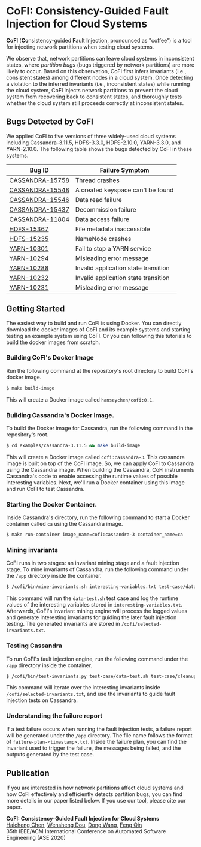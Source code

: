 # CoFI: Consistency-Guided Fault Injection for Cloud Systems

**CoFI** (**Co**nsistency-guided **F**ault **I**njection, pronounced as "coffee") 
is a tool for injecting network partitions when testing cloud systems.

We observe that, network partitions can leave cloud systems in inconsistent
states, where *partition bugs* (bugs triggered by network partitions) are more 
likely to occur. Based on this observation, CoFI first infers invariants
(i.e., consistent states) among different nodes in a cloud system. 
Once detecting a violation to the inferred invariants (i.e., inconsistent 
states) while running the cloud system, CoFI injects network partitions to
prevent the cloud system from recovering back to consistent states, and 
thoroughly tests whether the cloud system still proceeds correctly at
inconsistent states. 

## Bugs Detected by CoFI

We applied CoFI to five versions of three widely-used cloud systems including
Cassandra-3.11.5, HDFS-3.3.0, HDFS-2.10.0, YARN-3.3.0, and YARN-2.10.0. The 
following table shows the bugs detected by CoFI in these systems.

Bug ID | Failure Symptom
-------|-----------------
[CASSANDRA-15758](https://issues.apache.org/jira/browse/CASSANDRA-15758) | Thread crashes
[CASSANDRA-15548](https://issues.apache.org/jira/browse/CASSANDRA-15548) | A created keyspace can't be found
[CASSANDRA-15546](https://issues.apache.org/jira/browse/CASSANDRA-15546) | Data read failure
[CASSANDRA-15437](https://issues.apache.org/jira/browse/CASSANDRA-15437) | Decommission failure
[CASSANDRA-11804](https://issues.apache.org/jira/browse/CASSANDRA-11804) | Data access failure
[HDFS-15367](https://issues.apache.org/jira/browse/HDFS-15367) | File metadata inaccessible
[HDFS-15235](https://issues.apache.org/jira/browse/HDFS-15235) | NameNode crashes
[YARN-10301](https://issues.apache.org/jira/browse/YARN-10301) | Fail to stop a YARN service
[YARN-10294](https://issues.apache.org/jira/browse/YARN-10294) | Misleading error message
[YARN-10288](https://issues.apache.org/jira/browse/YARN-10288) | Invalid application state transition
[YARN-10232](https://issues.apache.org/jira/browse/YARN-10232) | Invalid application state transition
[YARN-10231](https://issues.apache.org/jira/browse/YARN-10231) | Misleading error message

## Getting Started

The easiest way to build and run CoFI is using Docker.
You can directly download the docker images of CoFI and its example systems
and starting testing an example system using CoFI.
Or you can following this tutorials to build the docker images from scratch.

### Building CoFI's Docker Image

Run the following command at the repository's root directory to build CoFI's
docker image.

```Bash
$ make build-image
```

This will create a Docker image called `hanseychen/cofi:0.1`.

### Building Cassandra's Docker Image.

To build the Docker image for Cassandra, run the following command in the
repository's root.

```Bash
$ cd examples/cassandra-3.11.5 && make build-image
```

This will create a Docker image called `cofi:cassandra-3`. This cassandra image
is built on top of the CoFI image. So, we can apply CoFI to Cassandra using the
Cassandra image. When building the Cassandra, CoFI instruments Cassandra's code
to enable accessing the runtime values of possible interesting variables. Next, 
we'll run a Docker container using this image and run CoFI to test Cassandra.

### Starting the Docker Container.

Inside Cassandra's directory, run the following command to start a Docker
container called `ca` using the Cassandra image.

```Bash
$ make run-container image_name=cofi:cassandra-3 container_name=ca
```

### Mining invariants

CoFI runs in two stages: an invariant mining stage and a fault injection stage.
To mine invariants of Cassandra, run the following command under the `/app` 
directory inside the container.

```Bash
$ /cofi/bin/mine-invariants.sh interesting-variables.txt test-case/data-test.sh test-case/cleanup.sh
```

This command will run the `data-test.sh` test case and log the runtime values of
the interesting variables stored in `interesting-variables.txt`. Afterwards, 
CoFI's invariant mining engine will process the logged values and generate
interesting invariants for guiding the later fault injection testing. The
generated invariants are stored in `/cofi/selected-invariants.txt`.

### Testing Cassandra

To run CoFI's fault injection engine, run the following command under the `/app`
directory inside the container.

```Bash
$ /cofi/bin/test-invariants.py test-case/data-test.sh test-case/cleanup.sh
```

This command will iterate over the interesting invariants inside 
`/cofi/selected-invariants.txt`, and use the invariants to guide fault injection
tests on Cassandra.

### Understanding the failure report

If a test failure occurs when running the fault injection tests, a failure
report will be generated under the `/app` directory. The file name follows the
format of `failure-plan-<timestamp>.txt`. Inside the failure plan, you can find
the invariant used to trigger the failure, the messages being failed, and the 
outputs generated by the test case.


## Publication

If you are interested in how network partitions affect cloud systems and 
how CoFI effectively and efficiently detects partition bugs,
you can find more details in our paper listed below.
If you use our tool, please cite our paper.

**CoFI: Consistency-Guided Fault Injection for Cloud Systems**<br/>
[Haicheng Chen](https://hanseychen.github.io),
[Wensheng Dou](http://www.tcse.cn/~wsdou/),
[Dong Wang](http://www.tcse.cn/~wangdong18/),
[Feng Qin](http://web.cse.ohio-state.edu/~qin)<br/>
35th IEEE/ACM International Conference on Automated Software Engineering (ASE 2020)
